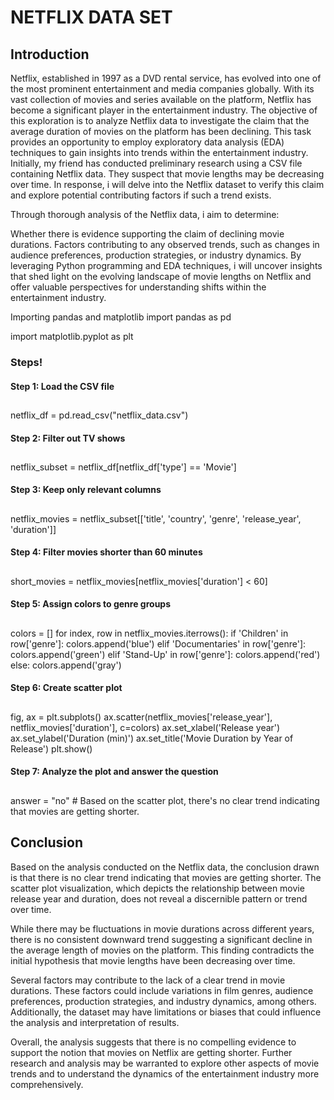 # NETFLIX DATA SET

## Introduction 

Netflix, established in 1997 as a DVD rental service, has evolved into one of the most prominent entertainment and media companies globally. With its vast collection of movies and series available on the platform, Netflix has become a significant player in the entertainment industry. The objective of this exploration is to analyze Netflix data to investigate the claim that the average duration of movies on the platform has been declining. This task provides an opportunity to employ exploratory data analysis (EDA) techniques to gain insights into trends within the entertainment industry. Initially, my friend has conducted preliminary research using a CSV file containing Netflix data. They suspect that movie lengths may be decreasing over time. In response, i will delve into the Netflix dataset to verify this claim and explore potential contributing factors if such a trend exists.

Through thorough analysis of the Netflix data, i aim to determine:

Whether there is evidence supporting the claim of declining movie durations.
Factors contributing to any observed trends, such as changes in audience preferences, production strategies, or industry dynamics.
By leveraging Python programming and EDA techniques, i will uncover insights that shed light on the evolving landscape of movie lengths on Netflix and offer valuable perspectives for understanding shifts within the entertainment industry.

Importing pandas and matplotlib
import pandas as pd

import matplotlib.pyplot as plt

### Steps!
#### Step 1: Load the CSV file
##
netflix_df = pd.read_csv("netflix_data.csv")

#### Step 2: Filter out TV shows
##
netflix_subset = netflix_df[netflix_df['type'] == 'Movie']

#### Step 3: Keep only relevant columns
##
netflix_movies = netflix_subset[['title', 'country', 'genre', 'release_year', 'duration']]

#### Step 4: Filter movies shorter than 60 minutes
##
short_movies = netflix_movies[netflix_movies['duration'] < 60]

#### Step 5: Assign colors to genre groups
##
colors = [] for index, row in netflix_movies.iterrows(): if 'Children' in row['genre']: colors.append('blue') elif 'Documentaries' in row['genre']: colors.append('green') elif 'Stand-Up' in row['genre']: colors.append('red') else: colors.append('gray')

#### Step 6: Create scatter plot
##
fig, ax = plt.subplots() ax.scatter(netflix_movies['release_year'], netflix_movies['duration'], c=colors) ax.set_xlabel('Release year') ax.set_ylabel('Duration (min)') ax.set_title('Movie Duration by Year of Release') plt.show()

#### Step 7: Analyze the plot and answer the question
##
answer = "no" # Based on the scatter plot, there's no clear trend indicating that movies are getting shorter.

## Conclusion
Based on the analysis conducted on the Netflix data, the conclusion drawn is that there is no clear trend indicating that movies are getting shorter. The scatter plot visualization, which depicts the relationship between movie release year and duration, does not reveal a discernible pattern or trend over time.

While there may be fluctuations in movie durations across different years, there is no consistent downward trend suggesting a significant decline in the average length of movies on the platform. This finding contradicts the initial hypothesis that movie lengths have been decreasing over time.

Several factors may contribute to the lack of a clear trend in movie durations. These factors could include variations in film genres, audience preferences, production strategies, and industry dynamics, among others. Additionally, the dataset may have limitations or biases that could influence the analysis and interpretation of results.

Overall, the analysis suggests that there is no compelling evidence to support the notion that movies on Netflix are getting shorter. Further research and analysis may be warranted to explore other aspects of movie trends and to understand the dynamics of the entertainment industry more comprehensively.
